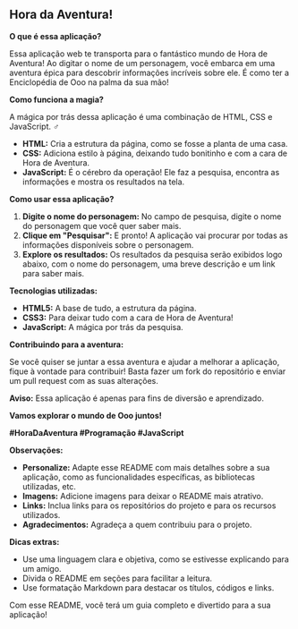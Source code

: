 ## Hora da Aventura! 

**O que é essa aplicação?**

Essa aplicação web te transporta para o fantástico mundo de Hora de Aventura!  Ao digitar o nome de um personagem, você embarca em uma aventura épica para descobrir informações incríveis sobre ele. É como ter a Enciclopédia de Ooo na palma da sua mão! 

**Como funciona a magia?**

A mágica por trás dessa aplicação é uma combinação de HTML, CSS e JavaScript. ‍♂️

* **HTML:** Cria a estrutura da página, como se fosse a planta de uma casa. 
* **CSS:** Adiciona estilo à página, deixando tudo bonitinho e com a cara de Hora de Aventura. 
* **JavaScript:** É o cérebro da operação! Ele faz a pesquisa, encontra as informações e mostra os resultados na tela. 

**Como usar essa aplicação?**

1. **Digite o nome do personagem:** No campo de pesquisa, digite o nome do personagem que você quer saber mais. 
2. **Clique em "Pesquisar":** E pronto! A aplicação vai procurar por todas as informações disponíveis sobre o personagem.
3. **Explore os resultados:** Os resultados da pesquisa serão exibidos logo abaixo, com o nome do personagem, uma breve descrição e um link para saber mais. 

**Tecnologias utilizadas:**

* **HTML5:** A base de tudo, a estrutura da página.
* **CSS3:** Para deixar tudo com a cara de Hora de Aventura!
* **JavaScript:** A mágica por trás da pesquisa.

**Contribuindo para a aventura:**

Se você quiser se juntar a essa aventura e ajudar a melhorar a aplicação, fique à vontade para contribuir!  Basta fazer um fork do repositório e enviar um pull request com as suas alterações. 

**Aviso:** Essa aplicação é apenas para fins de diversão e aprendizado. 

**Vamos explorar o mundo de Ooo juntos!** 

**#HoraDaAventura #Programação #JavaScript**

**Observações:**

* **Personalize:** Adapte esse README com mais detalhes sobre a sua aplicação, como as funcionalidades específicas, as bibliotecas utilizadas, etc.
* **Imagens:** Adicione imagens para deixar o README mais atrativo.
* **Links:** Inclua links para os repositórios do projeto e para os recursos utilizados.
* **Agradecimentos:** Agradeça a quem contribuiu para o projeto.

**Dicas extras:**

* Use uma linguagem clara e objetiva, como se estivesse explicando para um amigo.
* Divida o README em seções para facilitar a leitura.
* Use formatação Markdown para destacar os títulos, códigos e links.

Com esse README, você terá um guia completo e divertido para a sua aplicação!
